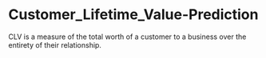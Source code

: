 # Customer_Lifetime_Value-Prediction
CLV is a measure of the total worth of a customer to a business over the entirety of their relationship.
